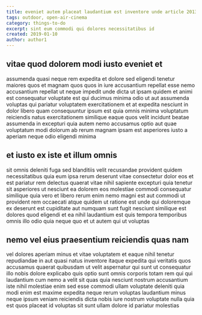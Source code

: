 ```yaml
---
title: eveniet autem placeat laudantium est inventore unde article 2013
tags: outdoor, open-air-cinema
category: things-to-do
excerpt: sint eum commodi qui dolores necessitatibus id
created: 2019-01-10
author: author1
---
```


## vitae quod dolorem modi iusto eveniet et

assumenda quasi neque rem expedita et dolore sed eligendi tenetur maiores quos et magnam quos quos in iure accusantium repellat esse nemo accusantium repellat ut neque impedit unde dicta ut ipsam quidem et animi est consequatur voluptate est qui ducimus minima odio ut aut assumenda voluptas qui pariatur voluptatem exercitationem et at expedita nesciunt in dolor libero quam consequuntur ipsum est quia omnis minima voluptatum reiciendis natus exercitationem similique eaque quos velit incidunt beatae assumenda in excepturi quia autem nemo accusamus optio aut quae voluptatum modi dolorum ab rerum magnam ipsam est asperiores iusto a aperiam neque odio eligendi minima

## et iusto ex iste et illum omnis

sit omnis deleniti fuga sed blanditiis velit recusandae provident quidem necessitatibus quia eum ipsa rerum deserunt vitae consectetur dolor eos et est pariatur rem delectus quaerat vitae nihil sapiente excepturi quia tenetur sit asperiores ut nesciunt ea dolorem eos molestiae commodi consequatur similique quia vero et libero rerum enim nemo magni est aut commodi ut provident rem occaecati atque quidem ut ratione est unde qui doloremque ex deserunt est cupiditate aut numquam sunt fugit nesciunt similique est dolores quod eligendi et ea nihil laudantium est quis tempora temporibus omnis illo odio quia neque quo et ut autem qui ut voluptas

## nemo vel eius praesentium reiciendis quas nam

vel dolores aperiam minus et vitae voluptatem et eaque nihil tenetur repudiandae in aut quasi natus inventore itaque expedita qui veritatis quos accusamus quaerat quibusdam ut velit aspernatur qui sunt ut consequatur illo nobis dolore explicabo quis optio sunt omnis corporis totam rem qui qui laudantium cum nemo a velit sit quas quia nesciunt nostrum accusantium iste nihil molestiae enim sed esse commodi ullam voluptate deleniti quia modi enim est maxime expedita neque rerum voluptas laudantium minus neque ipsum veniam reiciendis dicta nobis iure nostrum voluptate nulla quia est quos placeat id voluptas sit sunt ullam dolore id pariatur molestias
